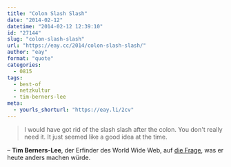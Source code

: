 ```yaml
---
title: "Colon Slash Slash"
date: "2014-02-12"
datetime: "2014-02-12 12:39:10"
id: "27144"
slug: "colon-slash-slash"
url: "https://eay.cc/2014/colon-slash-slash/"
author: "eay"
format: "quote"
categories:
  - 0815
tags:
  - best-of
  - netzkultur
  - tim-berners-lee
meta:
  - yourls_shorturl: "https://eay.li/2cv"
---
```


> I would have got rid of the slash slash after the colon. You don't really need it. It just seemed like a good idea at the time.

– **Tim Berners-Lee**, der Erfinder des World Wide Web, auf [die Frage](http://www.wired.co.uk/news/archive/2014-02/06/tim-berners-lee-reclaim-the-web), was er heute anders machen würde.

